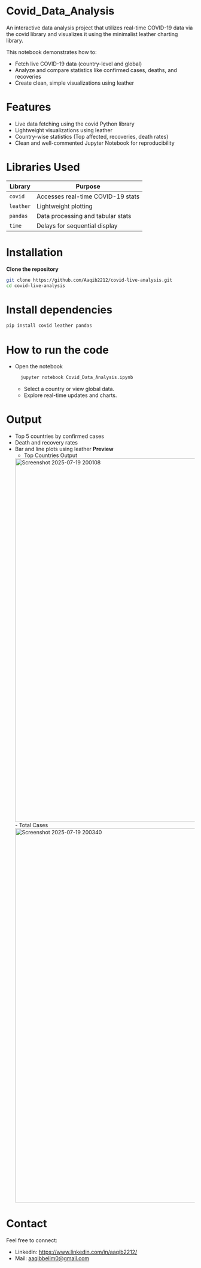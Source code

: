 # Covid_Data_Analysis
An interactive data analysis project that utilizes real-time COVID-19 data via the covid library and visualizes it using the minimalist leather charting library.

This notebook demonstrates how to:
- Fetch live COVID-19 data (country-level and global)
- Analyze and compare statistics like confirmed cases, deaths, and recoveries
- Create clean, simple visualizations using leather
# Features
- Live data fetching using the covid Python library
- Lightweight visualizations using leather
- Country-wise statistics (Top affected, recoveries, death rates)
- Clean and well-commented Jupyter Notebook for reproducibility
# Libraries Used
| Library   | Purpose                           |
| --------- | --------------------------------- |
| `covid`   | Accesses real-time COVID-19 stats |
| `leather` | Lightweight plotting              |
| `pandas`  | Data processing and tabular stats |
| `time`    | Delays for sequential display     |
# Installation
**Clone the repository**
 ```bash
git clone https://github.com/Aaqib2212/covid-live-analysis.git
cd covid-live-analysis
```
# Install dependencies
```bash
pip install covid leather pandas
```
# How to run the code
- Open the notebook
    ```bash
      jupyter notebook Covid_Data_Analysis.ipynb
    ```
    - Select a country or view global data.
    - Explore real-time updates and charts.
# Output
- Top 5 countries by confirmed cases
- Death and recovery rates
- Bar and line plots using leather
**Preview**
  - Top Countries Output
   <img width="1908" height="968" alt="Screenshot 2025-07-19 200108" src="https://github.com/user-attachments/assets/5404f9a2-4836-4dcd-a994-2294d70aa861" />
  - Total Cases
  <img width="1894" height="997" alt="Screenshot 2025-07-19 200340" src="https://github.com/user-attachments/assets/b718e93f-1a7d-4efc-a9b4-93f01332949a" />

# Contact
Feel free to connect:
- Linkedin: https://www.linkedin.com/in/aaqib2212/
- Mail: aaqibbelim0@gmail.com



